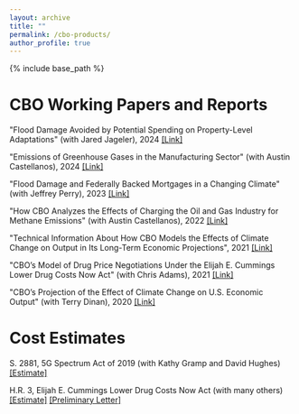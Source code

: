 ```yaml
---
layout: archive
title: ""
permalink: /cbo-products/
author_profile: true
---
```


{% include base_path %}

CBO Working Papers and Reports
======
"Flood Damage Avoided by Potential Spending on Property-Level Adaptations" (with Jared Jageler), 2024 
[[Link]](https://www.cbo.gov/publication/58168)

"Emissions of Greenhouse Gases in the Manufacturing Sector" (with Austin Castellanos), 2024
[[Link]](https://www.cbo.gov/publication/59695)

"Flood Damage and Federally Backed Mortgages in a Changing Climate" (with Jeffrey Perry), 2023 
[[Link]](https://www.cbo.gov/publication/59379)

"How CBO Analyzes the Effects of Charging the Oil and Gas Industry for Methane Emissions" (with Austin Castellanos), 2022 
[[Link]](https://www.cbo.gov/publication/58444)

"Technical Information About How CBO Models the Effects of Climate Change on Output in Its Long-Term Economic Projections", 2021
[[Link]](https://www.cbo.gov/publication/57421)

"CBO’s Model of Drug Price Negotiations Under the Elijah E. Cummings Lower Drug Costs Now Act" (with Chris Adams), 2021
[[Link]](https://www.cbo.gov/publication/56905)

"CBO’s Projection of the Effect of Climate Change on U.S. Economic Output" (with Terry Dinan), 2020
[[Link]](https://www.cbo.gov/publication/56505)

Cost Estimates
======

S. 2881, 5G Spectrum Act of 2019 (with Kathy Gramp and David Hughes)
[[Estimate]](https://www.cbo.gov/publication/56199)

H.R. 3, Elijah E. Cummings Lower Drug Costs Now Act (with many others)
[[Estimate]](https://www.cbo.gov/publication/55936)
[[Preliminary Letter]](https://www.cbo.gov/publication/55722) 

 
